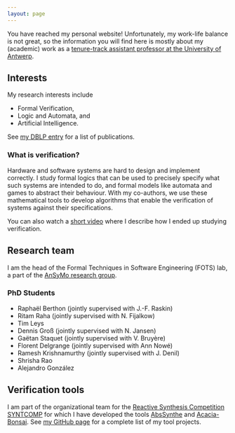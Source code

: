 ```yaml
---
layout: page
---
```


You have reached my personal website! Unfortunately, my work-life balance is
not great, so the information you will find here is mostly about my
(academic) work as a [tenure-track assistant professor at the University of
Antwerp](https://www.uantwerpen.be/en/staff/guillermoalberto-perez/).

## Interests
My research interests include
* Formal Verification,
* Logic and Automata, and
* Artificial Intelligence.

See [my DBLP entry](https://dblp.org/pid/135/6266.html) for a list of publications.

### What is verification?
Hardware and software systems are hard to design and implement correctly. I
study formal logics that can be used to precisely specify what such systems
are intended to do, and formal models like automata and games to abstract
their behaviour. With my co-authors, we use these mathematical tools to
develop algorithms that enable the verification of systems against their
specifications.

You can also watch a [short video](https://youtu.be/vgFFFUj9sYQ) where I
describe how I ended up studying verification.

## Research team
I am the head of the Formal Techniques in Software Engineering (FOTS) lab, a
part of the [AnSyMo research
group](https://www.uantwerpen.be/en/research-groups/ansymo/).

###  PhD Students
* Raphaël Berthon (jointly supervised with J.-F. Raskin)
* Ritam Raha (jointly supervised with N. Fijalkow)
* Tim Leys
* Dennis Groß (jointly supervised with N. Jansen)
* Gaëtan Staquet (jointly supervised with V. Bruyère)
* Florent Delgrange (jointly supervised with Ann Nowé)
* Ramesh Krishnamurthy (jointly supervised with J. Denil)
* Shrisha Rao
* Alejandro González

## Verification tools
I am part of the organizational team for the [Reactive Synthesis Competition
SYNTCOMP](http://www.syntcomp.org/) for which I have developed the tools
[AbsSynthe](https://github.com/gaperez64/AbsSynthe)
and [Acacia-Bonsai](https://github.com/gaperez64/acacia-bonsai). See [my GitHub
page](https://github.com/gaperez64) for a complete list of my tool projects.
